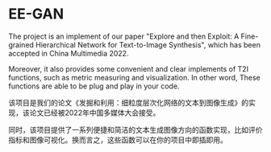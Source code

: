 # EE-GAN

The project is an implement of our paper "Explore and then Exploit: A Fine-grained Hierarchical Network for Text-to-Image Synthesis", which has been accepted in China Multimedia 2022. 

Moreover, it also provides some convenient and clear implements of T2I functions, such as metric measuring and visualization.
In other word, These functions are able to be plug and play in your code.

该项目是我们的论文《发掘和利用：细粒度层次化网络的文本到图像生成》的实现，该论文已经被2022年中国多媒体大会接受。

同时，该项目提供了一系列便捷和简洁的文本生成图像方向的函数实现，比如评价指标和图像可视化。换而言之，这些函数可以在你的项目中即插即用。
